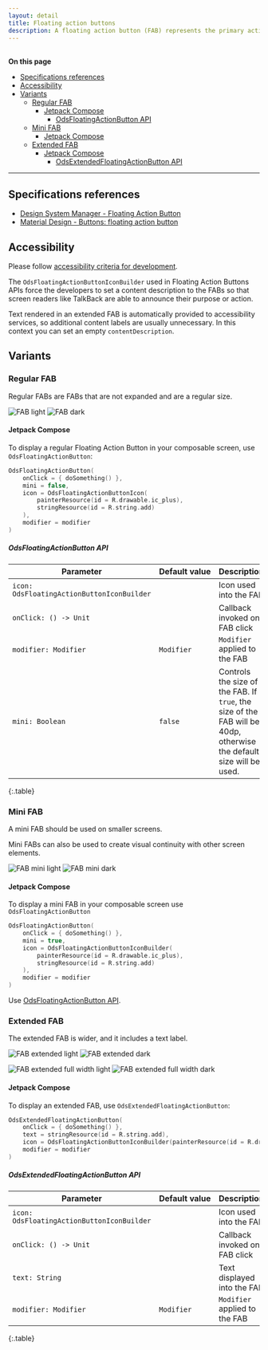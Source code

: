 ```yaml
---
layout: detail
title: Floating action buttons
description: A floating action button (FAB) represents the primary action of a screen.
---
```


<br>**On this page**

* [Specifications references](#specifications-references)
* [Accessibility](#accessibility)
* [Variants](#variants)
    * [Regular FAB](#regular-fab)
        * [Jetpack Compose](#jetpack-compose)
            * [OdsFloatingActionButton API](#odsfloatingactionbutton-api)
    * [Mini FAB](#mini-fab)
        * [Jetpack Compose](#jetpack-compose-1)
    * [Extended FAB](#extended-fab)
        * [Jetpack Compose](#jetpack-compose-2)
            * [OdsExtendedFloatingActionButton API](#odsextendedfloatingactionbutton-api)

---

## Specifications references

- [Design System Manager - Floating Action Button](https://system.design.orange.com/0c1af118d/p/577022-buttons-fab/b/101b2a)
- [Material Design - Buttons: floating action button](https://material.io/components/buttons-floating-action-button/)

## Accessibility

Please follow [accessibility criteria for development](https://a11y-guidelines.orange.com/en/mobile/android/development/).

The `OdsFloatingActionButtonIconBuilder` used in Floating Action Buttons APIs force the developers to set a content description to the FABs so that
screen readers like TalkBack are able to announce their purpose or action.

Text rendered in an extended FAB is automatically provided to accessibility services, so additional content labels are usually unnecessary.
In this context you can set an empty `contentDescription`.

## Variants

### Regular FAB

Regular FABs are FABs that are not expanded and are a regular size.

![FAB light](images/fab_light.png)  ![FAB dark](images/fab_dark.png)

#### Jetpack Compose

To display a regular Floating Action Button in your composable screen, use `OdsFloatingActionButton`:

```kotlin
OdsFloatingActionButton(
    onClick = { doSomething() },
    mini = false,
    icon = OdsFloatingActionButtonIcon(
        painterResource(id = R.drawable.ic_plus),
        stringResource(id = R.string.add)
    ),
    modifier = modifier
)
```

##### OdsFloatingActionButton API

Parameter | Default&nbsp;value | Description
-- | -- | --
`icon: OdsFloatingActionButtonIconBuilder` | | Icon used into the FAB
`onClick: () -> Unit` | | Callback invoked on FAB click
`modifier: Modifier` | `Modifier` | `Modifier` applied to the FAB
`mini: Boolean` | `false` | Controls the size of the FAB. If `true`, the size of the FAB will be 40dp, otherwise the default size will be used.
{:.table}

### Mini FAB

A mini FAB should be used on smaller screens.

Mini FABs can also be used to create visual continuity with other screen elements.

![FAB mini light](images/fab_mini_light.png)  ![FAB mini dark](images/fab_mini_dark.png)

#### Jetpack Compose

To display a mini FAB in your composable screen use `OdsFloatingActionButton`

```kotlin
OdsFloatingActionButton(
    onClick = { doSomething() },
    mini = true,
    icon = OdsFloatingActionButtonIconBuilder(
        painterResource(id = R.drawable.ic_plus),
        stringResource(id = R.string.add)
    ),
    modifier = modifier
)
```

Use [OdsFloatingActionButton API](#odsfloatingactionbutton-api).

### Extended FAB

The extended FAB is wider, and it includes a text label.

![FAB extended light](images/fab_extended_light.png)  ![FAB extended dark](images/fab_extended_dark.png)

![FAB extended full width light](images/fab_extended_full_width_light.png)  ![FAB extended full width dark](images/fab_extended_full_width_dark.png)

#### Jetpack Compose

To display an extended FAB, use `OdsExtendedFloatingActionButton`:

```kotlin
OdsExtendedFloatingActionButton(
    onClick = { doSomething() },
    text = stringResource(id = R.string.add),
    icon = OdsFloatingActionButtonIconBuilder(painterResource(id = R.drawable.ic_plus), ""),
    modifier = modifier
)
```

##### OdsExtendedFloatingActionButton API

Parameter | Default&nbsp;value | Description
-- | -- | --
`icon: OdsFloatingActionButtonIconBuilder` | | Icon used into the FAB
`onClick: () -> Unit` | | Callback invoked on FAB click
`text: String` | | Text displayed into the FAB
`modifier: Modifier` | `Modifier` | `Modifier` applied to the FAB
{:.table}
